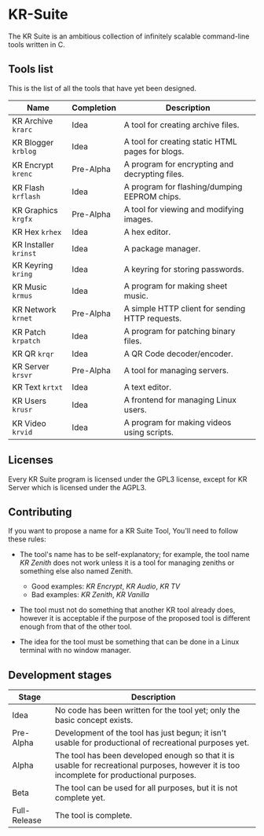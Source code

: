 # KR-Suite
The KR Suite is an ambitious collection of infinitely scalable command-line tools written in C.

## Tools list
This is the list of all the tools that have yet been designed.

| Name  | Completion | Description |
| ----- | ---------- | ----------- |
| KR Archive `krarc` | Idea | A tool for creating archive files.|
| KR Blogger `krblog` | Idea | A tool for creating static HTML pages for blogs. |
| KR Encrypt `krenc` | Pre-Alpha | A program for encrypting and decrypting files. |
| KR Flash `krflash` | Idea | A program for flashing/dumping EEPROM chips. |
| KR Graphics `krgfx` | Pre-Alpha | A tool for viewing and modifying images. |
| KR Hex `krhex` | Idea | A hex editor. |
| KR Installer `krinst` | Idea | A package manager. |
| KR Keyring `kring` | Idea | A keyring for storing passwords. |
| KR Music `krmus` | Idea | A program for making sheet music. |
| KR Network `krnet` | Pre-Alpha | A simple HTTP client for sending HTTP requests. |
| KR Patch `krpatch` | Idea | A program for patching binary files. |
| KR QR `krqr` | Idea | A QR Code decoder/encoder. |
| KR Server `krsvr` | Pre-Alpha | A tool for managing servers. |
| KR Text `krtxt` | Idea | A text editor. |
| KR Users `krusr` | Idea | A frontend for managing Linux users. |
| KR Video `krvid` | Idea | A program for making videos using scripts. |

## Licenses
Every KR Suite program is licensed under the GPL3 license, except for KR Server which is licensed under the AGPL3.

## Contributing

If you want to propose a name for a KR Suite Tool, You'll need to follow these rules:

- The tool's name has to be self-explanatory; for example, the tool name *KR Zenith* does not work unless it is a tool for managing zeniths or something else also named Zenith.
    - Good examples: *KR Encrypt*, *KR Audio*, *KR TV*
    - Bad examples: *KR Zenith*, *KR Vanilla*

- The tool must not do something that another KR tool already does, however it is acceptable if the purpose of the proposed tool is different enough from that of the other tool.
- The idea for the tool must be something that can be done in a Linux terminal with no window manager.

## Development stages

| Stage | Description |
| ----- | ----------- |
| Idea | No code has been written for the tool yet; only the basic concept exists. |
| Pre-Alpha | Development of the tool has just begun; it isn't usable for productional of recreational purposes yet. |
| Alpha | The tool has been developed enough so that it is usable for recreational purposes, however it is too incomplete for productional purposes.  |
| Beta | The tool can be used for all purposes, but it is not complete yet. |
| Full-Release | The tool is complete. |

